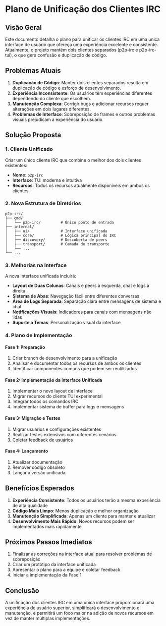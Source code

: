 # Plano de Unificação dos Clientes IRC

## Visão Geral

Este documento detalha o plano para unificar os clientes IRC em uma única interface de usuário que ofereça uma experiência excelente e consistente. Atualmente, o projeto mantém dois clientes separados (p2p-irc e p2p-irc-tui), o que gera confusão e duplicação de código.

## Problemas Atuais

1. **Duplicação de Código**: Manter dois clientes separados resulta em duplicação de código e esforço de desenvolvimento.
2. **Experiência Inconsistente**: Os usuários têm experiências diferentes dependendo do cliente que escolhem.
3. **Manutenção Complexa**: Corrigir bugs e adicionar recursos requer alterações em dois lugares diferentes.
4. **Problemas de Interface**: Sobreposição de frames e outros problemas visuais prejudicam a experiência do usuário.

## Solução Proposta

### 1. Cliente Unificado

Criar um único cliente IRC que combine o melhor dos dois clientes existentes:

- **Nome**: `p2p-irc`
- **Interface**: TUI moderna e intuitiva
- **Recursos**: Todos os recursos atualmente disponíveis em ambos os clientes

### 2. Nova Estrutura de Diretórios

```
p2p-irc/
├── cmd/
│   └── p2p-irc/         # Único ponto de entrada
├── internal/
│   ├── ui/              # Interface unificada
│   ├── core/            # Lógica principal do IRC
│   ├── discovery/       # Descoberta de peers
│   ├── transport/       # Camada de transporte
│   └── ...
└── ...
```

### 3. Melhorias na Interface

A nova interface unificada incluirá:

- **Layout de Duas Colunas**: Canais e peers à esquerda, chat e logs à direita
- **Sistema de Abas**: Navegação fácil entre diferentes conversas
- **Área de Logs Separada**: Separação clara entre mensagens de sistema e chat
- **Notificações Visuais**: Indicadores para canais com mensagens não lidas
- **Suporte a Temas**: Personalização visual da interface

### 4. Plano de Implementação

#### Fase 1: Preparação

1. Criar branch de desenvolvimento para a unificação
2. Analisar e documentar todos os recursos de ambos os clientes
3. Identificar componentes comuns que podem ser reutilizados

#### Fase 2: Implementação da Interface Unificada

1. Implementar o novo layout de interface
2. Migrar recursos do cliente TUI experimental
3. Integrar todos os comandos IRC
4. Implementar sistema de buffer para logs e mensagens

#### Fase 3: Migração e Testes

1. Migrar usuários e configurações existentes
2. Realizar testes extensivos com diferentes cenários
3. Coletar feedback de usuários

#### Fase 4: Lançamento

1. Atualizar documentação
2. Remover código obsoleto
3. Lançar a versão unificada

## Benefícios Esperados

1. **Experiência Consistente**: Todos os usuários terão a mesma experiência de alta qualidade
2. **Código Mais Limpo**: Menos duplicação e melhor organização
3. **Manutenção Simplificada**: Apenas um cliente para manter e atualizar
4. **Desenvolvimento Mais Rápido**: Novos recursos podem ser implementados mais rapidamente

## Próximos Passos Imediatos

1. Finalizar as correções na interface atual para resolver problemas de sobreposição
2. Criar um protótipo da interface unificada
3. Apresentar o plano para a equipe e coletar feedback
4. Iniciar a implementação da Fase 1

## Conclusão

A unificação dos clientes IRC em uma única interface proporcionará uma experiência de usuário superior, simplificará o desenvolvimento e manutenção, e permitirá um foco maior na adição de novos recursos em vez de manter múltiplas implementações.
